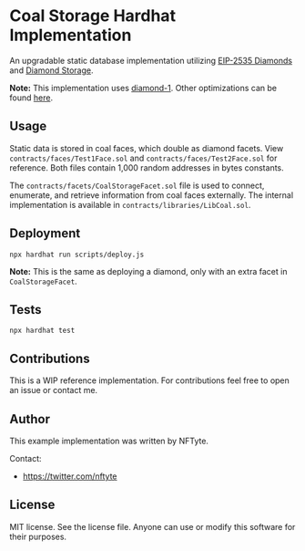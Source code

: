 # Coal Storage Hardhat Implementation

An upgradable static database implementation utilizing [EIP-2535 Diamonds](https://github.com/ethereum/EIPs/issues/2535) and [Diamond Storage](https://dev.to/mudgen/how-diamond-storage-works-90e).

**Note:** This implementation uses [diamond-1](https://github.com/mudgen/diamond-1-hardhat). Other optimizations can be found [here](https://github.com/mudgen/diamond).

## Usage

Static data is stored in coal faces, which double as diamond facets. View `contracts/faces/Test1Face.sol` and `contracts/faces/Test2Face.sol` for reference. Both files contain 1,000 random addresses in bytes constants.

The `contracts/facets/CoalStorageFacet.sol` file is used to connect, enumerate, and retrieve information from coal faces externally. The internal implementation is available in `contracts/libraries/LibCoal.sol`.

## Deployment

```console
npx hardhat run scripts/deploy.js
```

**Note:** This is the same as deploying a diamond, only with an extra facet in `CoalStorageFacet`.

## Tests

```console
npx hardhat test
```

## Contributions

This is a WIP reference implementation. For contributions feel free to open an issue or contact me.

## Author

This example implementation was written by NFTyte.

Contact:

- https://twitter.com/nftyte

## License

MIT license. See the license file.
Anyone can use or modify this software for their purposes.